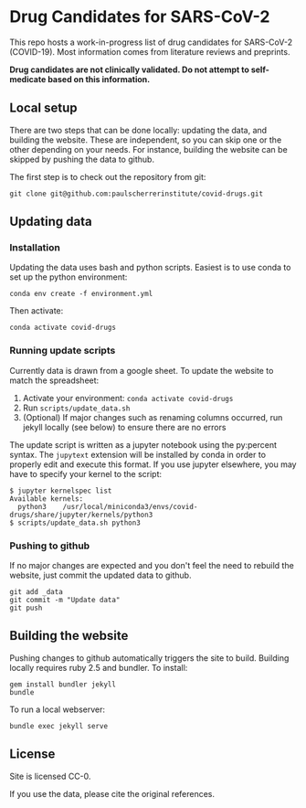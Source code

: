 # Drug Candidates for SARS-CoV-2

This repo hosts a work-in-progress list of drug candidates for SARS-CoV-2
(COVID-19). Most information comes from literature reviews and preprints.

**Drug candidates are not clinically validated. Do not attempt to
self-medicate based on this information.**

## Local setup

There are two steps that can be done locally: updating the data, and building
the website. These are independent, so you can skip one or the other
depending on your needs. For instance, building the website can be skipped by
pushing the data to github.

The first step is to check out the repository from git:

    git clone git@github.com:paulscherrerinstitute/covid-drugs.git

## Updating data

### Installation

Updating the data uses bash and python scripts. Easiest is to use conda to
set up the python environment:

    conda env create -f environment.yml

Then activate:

    conda activate covid-drugs


### Running update scripts

Currently data is drawn from a google sheet. To update the website to match the
spreadsheet:

1. Activate your environment: `conda activate covid-drugs`
2. Run `scripts/update_data.sh`
3. (Optional) If major changes such as renaming columns occurred, run jekyll
   locally (see below) to ensure there are no errors

The update script is written as a jupyter notebook using the py:percent
syntax. The `jupytext` extension will be installed by conda in order to
properly edit and execute this format. If you use jupyter elsewhere, you may
have to specify your kernel to the script:

    $ jupyter kernelspec list
    Available kernels:
      python3    /usr/local/miniconda3/envs/covid-drugs/share/jupyter/kernels/python3
    $ scripts/update_data.sh python3

### Pushing to github

If no major changes are expected and you don't feel the need to rebuild the
website, just commit the updated data to github.

```
git add _data
git commit -m "Update data"
git push
```

## Building the website

Pushing changes to github automatically triggers the site to build.
Building locally requires ruby 2.5 and bundler. To install:

```
gem install bundler jekyll
bundle
```

To run a local webserver:

```
bundle exec jekyll serve
```

## License

Site is licensed CC-0.

If you use the data, please cite the original references.

